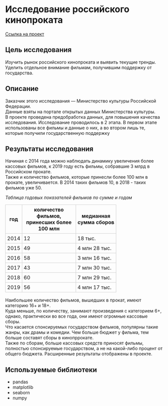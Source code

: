 # Исследование российского кинопроката
[Ссылка на проект](https://github.com/V-Volkow/portfolio_data_analyst/blob/main/%D0%98%D1%81%D1%81%D0%BB%D0%B5%D0%B4%D0%BE%D0%B2%D0%B0%D0%BD%D0%B8%D0%B5%20%D1%80%D0%BE%D1%81%D1%81%D0%B8%D0%B9%D1%81%D0%BA%D0%BE%D0%B3%D0%BE%20%D0%BA%D0%B8%D0%BD%D0%BE%D0%BF%D1%80%D0%BE%D0%BA%D0%B0%D1%82%D0%B0/%D0%98%D1%81%D1%81%D0%BB%D0%B5%D0%B4%D0%BE%D0%B2%D0%B0%D0%BD%D0%B8%D0%B5%20%D1%80%D0%BE%D1%81%D1%81%D0%B8%D0%B9%D1%81%D0%BA%D0%BE%D0%B3%D0%BE%20%D0%BA%D0%B8%D0%BD%D0%BE%D0%BF%D1%80%D0%BE%D0%BA%D0%B0%D1%82%D0%B0.ipynb)
## Цель исследования
Изучить рынок российского кинопроката и выявить текущие тренды. Уделить отдельное внимание фильмам, получившим поддержку от государства.
## Описание
Заказчик этого исследования — Министерство культуры Российской Федерации. <br>
Данные взяты на портале открытых данных Министерства культуры. <br>
В проекте проведена предобработка данных, для повышения качества исследования. Исследование проводилось в 2 этапа. В первом этапе использованы все фильмы и данные о них, а во втором лишь те, которые получили государственную поддержку
## Результаты исследования
Начиная с 2014 года можно наблюдать динамику увеличения более кассовых фильмов, к 2019 году есть фильмы, собравшие 3 млрд в Российском прокате. <br>
    Также и количество фильмов, которые принесли более 100 млн в прокате, увеличивается. В 2014 таких фильмов 10, в 2018 - таких фильмов уже 50.  <br>
  </p>
    
  *Таблица годовых показателей фильмов по сумме и годам*
    
  <table style="border-collapse: collapse; width: 70%; margin-top: 10px;">
    <tr>
      <th style="border: 1px solid #ccc; padding: 5px;">год</th>
      <th style="border: 1px solid #ccc; padding: 5px;">количество фильмов, принесших более 100 млн</th>
      <th style="border: 1px solid #ccc; padding: 5px;">медианная сумма сборов</th>
    </tr>
    <tr>
      <td style="border: 1px solid #ccc; padding: 5px;">2014</td>
      <td style="border: 1px solid #ccc; padding: 5px;">12</td>
      <td style="border: 1px solid #ccc; padding: 5px;">18 тыс.</td>
    </tr>
    <tr>
      <td style="border: 1px solid #ccc; padding: 5px;">2015</td>
      <td style="border: 1px solid #ccc; padding: 5px;">49</td>
      <td style="border: 1px solid #ccc; padding: 5px;">4 млн 28 тыс.</td>
    </tr>
    <tr>
      <td style="border: 1px solid #ccc; padding: 5px;">2016</td>
      <td style="border: 1px solid #ccc; padding: 5px;">58</td>
      <td style="border: 1px solid #ccc; padding: 5px;">3 млн 16 тыс.</td>
    </tr>
    <tr>
      <td style="border: 1px solid #ccc; padding: 5px;">2017</td>
      <td style="border: 1px solid #ccc; padding: 5px;">43</td>
      <td style="border: 1px solid #ccc; padding: 5px;">7 млн 30 тыс.</td>
    </tr>
    <tr>
      <td style="border: 1px solid #ccc; padding: 5px;">2018</td>
      <td style="border: 1px solid #ccc; padding: 5px;">60</td>
      <td style="border: 1px solid #ccc; padding: 5px;">7 млн 29 тыс.</td>
    </tr>
    <tr>
      <td style="border: 1px solid #ccc; padding: 5px;">2019</td>
      <td style="border: 1px solid #ccc; padding: 5px;">56</td>
      <td style="border: 1px solid #ccc; padding: 5px;">4 млн 17 тыс.</td>
    </tr>
  </table>

    
Наибольшее количество фильмов, вышедших в прокат, имеют категорию 16+ и 18+.  
Куда меньше, по количеству, занимают произведения с категорием 6+, однако, практически во все года, они имеют огромные кассовые сборы.  <br>
Что касается спонсируемых государством фильмов, популярны такие жанры, как драмы и комедии. Чем больше бюджет у фильма, тем больше составят сборы в кинопррокате.  
Также по сборам, больше кассовых средств приносят фильмы, полностью спонсируемые государством, а не на какой-либо процент от общего бюджета.
Расширенные результаты отображены в проекте.
## Используемые библиотеки
- pandas
- matplotlib
- seaborn
- numpy 
